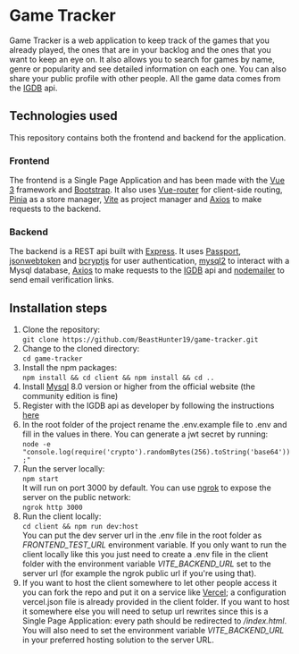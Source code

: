 # Game Tracker

Game Tracker is a web application to keep track of the games that you already played, the ones that are in your backlog and the ones that you want to keep an eye on. It also allows you to search for games by name, genre or popularity and see detailed information on each one.
You can also share your public profile with other people.
All the game data comes from the [IGDB](https://www.igdb.com/api) api.

## Technologies used

This repository contains both the frontend and backend for the application.

### Frontend

The frontend is a Single Page Application and has been made with the [Vue 3](https://vuejs.org/) framework and [Bootstrap](https://getbootstrap.com/). It also uses [Vue-router](https://router.vuejs.org/) for client-side routing, [Pinia](https://pinia.vuejs.org/) as a store manager, [Vite](https://vitejs.dev/) as project manager and [Axios](https://axios-http.com/) to make requests to the backend.

### Backend

The backend is a REST api built with [Express](https://expressjs.com/). It uses [Passport](https://www.passportjs.org/), [jsonwebtoken](https://www.npmjs.com/package/jsonwebtoken) and [bcryptjs](https://www.npmjs.com/package/bcryptjs) for user authentication, [mysql2](https://www.npmjs.com/package/mysql2) to interact with a Mysql database, [Axios](https://axios-http.com/) to make requests to the [IGDB](https://www.igdb.com/api) api and [nodemailer](https://nodemailer.com/about/) to send email verification links.

## Installation steps

1. Clone the repository:  
   `git clone https://github.com/BeastHunter19/game-tracker.git`
2. Change to the cloned directory:  
   `cd game-tracker`
3. Install the npm packages:  
   `npm install && cd client && npm install && cd ..`
4. Install [Mysql](https://www.mysql.com/) 8.0 version or higher from the official website (the community edition is fine)
5. Register with the IGDB api as developer by following the instructions [here](https://api-docs.igdb.com/#getting-started)
6. In the root folder of the project rename the .env.example file to .env and fill in the values in there. You can generate a jwt secret by running:  
   `node -e "console.log(require('crypto').randomBytes(256).toString('base64'));"`
7. Run the server locally:  
   `npm start`  
   It will run on port 3000 by default. You can use [ngrok](https://ngrok.com/) to expose the server on the public network:  
   `ngrok http 3000`
8. Run the client locally:  
   `cd client && npm run dev:host`  
   You can put the dev server url in the .env file in the root folder as _FRONTEND_TEST_URL_ environment variable. If you only want to run the client locally like this you just need to create a .env file in the client folder with the environment variable _VITE_BACKEND_URL_ set to the server url (for example the ngrok public url if you're using that).
9. If you want to host the client somewhere to let other people access it you can fork the repo and put it on a service like [Vercel](https://vercel.com/home); a configuration vercel.json file is already provided in the client folder. If you want to host it somewhere else you will need to setup url rewrites since this is a Single Page Application: every path should be redirected to _/index.html_. You will also need to set the environment variable _VITE_BACKEND_URL_ in your preferred hosting solution to the server URL.
